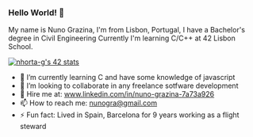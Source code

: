 ### Hello World! 👋

My name is Nuno Grazina, I'm from Lisbon, Portugal, I have a Bachelor's degree in Civil Engineering 
Currently I'm learning C/C++ at 42 Lisbon School.

<a href="https://github.com/JaeSeoKim/badge42"><img src="https://badge42.vercel.app/api/v2/cl81fny6g00110gmewzxwqh7c/stats?cursusId=21&coalitionId=111" alt="nhorta-g's 42 stats" /></a>

- 🌱 I’m currently learning C and have some knowledge of javascript
- 👯 I’m looking to collaborate in any freelance sotfware development
- :handshake:	Hire me at: www.linkedin.com/in/nuno-grazina-7a73a926
- 📫 How to reach me: nunogra@gmail.com
- ⚡ Fun fact: Lived in Spain, Barcelona for 9 years working as a flight steward
